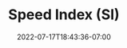 ---
title: "Speed Index (SI)"
description: "25% Weight on Overall Score. Fix how long it takes the largest visible element on the site to be rendered."
date: 2022-07-17T18:43:36-07:00
draft: false
featuredImage: "/images/speed-index.jpg"
type: page
categories: performance
---